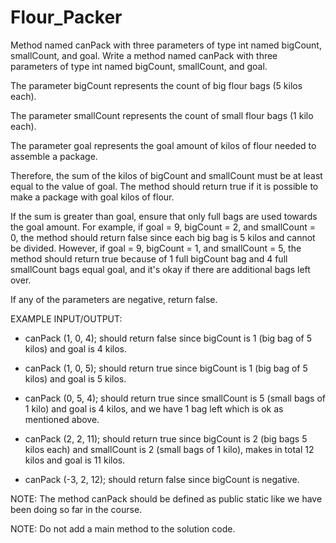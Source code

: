 # Flour_Packer
 Method named canPack with three parameters of type int named bigCount, smallCount, and goal. 
Write a method named canPack with three parameters of type int named bigCount, smallCount, and goal. 

The parameter bigCount represents the count of big flour bags (5 kilos each).

The parameter smallCount represents the count of small flour bags (1 kilo each).

The parameter goal represents the goal amount of kilos of flour needed to assemble a package.

Therefore, the sum of the kilos of bigCount and smallCount must be at least equal to the value of goal. The method should return true if it is possible to make a package with goal kilos of flour.

If the sum is greater than goal, ensure that only full bags are used towards the goal amount. For example, if goal = 9, bigCount = 2, and smallCount = 0, the method should return false since each big bag is 5 kilos and cannot be divided. However, if goal = 9, bigCount = 1, and smallCount = 5, the method should return true because of 1 full bigCount bag and 4 full smallCount bags equal goal, and it's okay if there are additional bags left over.

If any of the parameters are negative, return false.


EXAMPLE INPUT/OUTPUT:

* canPack (1, 0, 4); should return false since bigCount is 1 (big bag of 5 kilos) and goal is 4 kilos.

* canPack (1, 0, 5); should return true since bigCount is 1 (big bag of 5 kilos) and goal is 5 kilos.

* canPack (0, 5, 4); should return true since smallCount is 5 (small bags of 1 kilo) and goal is 4 kilos, and we have 1 bag left which is ok as mentioned above.

* canPack (2, 2, 11); should return true since bigCount is 2 (big bags 5 kilos each) and smallCount is 2 (small bags of 1 kilo), makes in total 12 kilos and goal is 11 kilos. 

* canPack (-3, 2, 12); should return false since bigCount is negative.


NOTE: The method canPack should be defined as public static like we have been doing so far in the course.

NOTE: Do not add a main method to the solution code.
